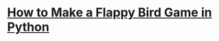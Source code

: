 # [How to Make a Flappy Bird Game in Python](https://thepythoncode.com/article/make-a-flappy-bird-game-python)